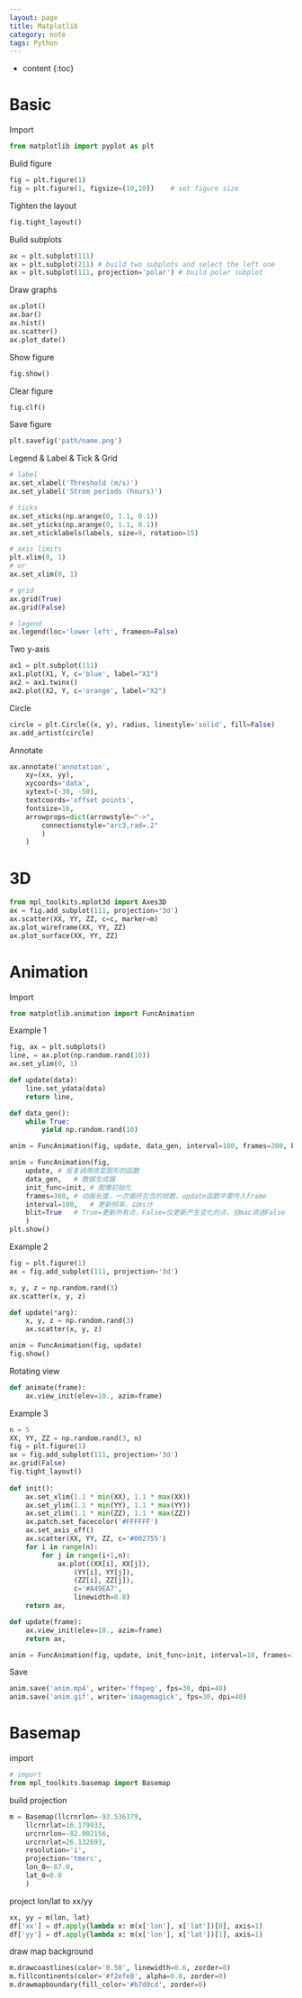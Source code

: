 ```yaml
---
layout: page
title: Matplotlib
category: note
tags: Python
---
```


* content
{:toc}

# Basic

Import

```python
from matplotlib import pyplot as plt
```

Build figure

```python
fig = plt.figure(1)
fig = plt.figure(1, figsize=(10,10))	# set figure size
```

Tighten the layout

```python
fig.tight_layout()
```

Build subplots

```python
ax = plt.subplot(111)
ax = plt.subplot(211) # build two subplots and select the left one
ax = plt.subplot(111, projection='polar') # build polar subplot
```

Draw graphs

```python
ax.plot()
ax.bar()
ax.hist()
ax.scatter()
ax.plot_date()
```

Show figure

```python
fig.show()
```

Clear figure

```python
fig.clf()
```

Save figure

```python
plt.savefig('path/name.png')
```

Legend & Label & Tick & Grid

```python
# label
ax.set_xlabel('Threshold (m/s)')
ax.set_ylabel('Strom periods (hours)')

# ticks
ax.set_xticks(np.arange(0, 1.1, 0.1))
ax.set_yticks(np.arange(0, 1.1, 0.1))
ax.set_xticklabels(labels, size=9, rotation=15)

# axis limits
plt.xlim(0, 1)
# or
ax.set_xlim(0, 1)

# grid
ax.grid(True)
ax.grid(False)

# legend
ax.legend(loc='lower left', frameon=False)
```

Two y-axis

```python
ax1 = plt.subplot(111)
ax1.plot(X1, Y, c='blue', label="X1")
ax2 = ax1.twinx()
ax2.plot(X2, Y, c='orange', label="X2")
```

Circle

```python
circle = plt.Circle((x, y), radius, linestyle='solid', fill=False)
ax.add_artist(circle)
```

Annotate

```python
ax.annotate('annotation',
	xy=(xx, yy),
    xycoords='data',
    xytext=(-30, -50),
    textcoords='offset points',
    fontsize=16,
    arrowprops=dict(arrowstyle="->",
        connectionstyle="arc3,rad=.2"
        )
    )
```

# 3D

```python
from mpl_toolkits.mplot3d import Axes3D
ax = fig.add_subplot(111, projection='3d')
ax.scatter(XX, YY, ZZ, c=c, marker=m)
ax.plot_wireframe(XX, YY, ZZ)
ax.plot_surface(XX, YY, ZZ)
```

# Animation

Import
```python
from matplotlib.animation import FuncAnimation
```

Example 1
```python
fig, ax = plt.subplots()
line, = ax.plot(np.random.rand(10))
ax.set_ylim(0, 1)

def update(data):
    line.set_ydata(data)
    return line,

def data_gen():
    while True:
        yield np.random.rand(10)

anim = FuncAnimation(fig, update, data_gen, interval=100, frames=300, blit=True)

anim = FuncAnimation(fig,
    update, # 反复调用改变图形的函数
    data_gen,   # 数据生成器
    init_func=init, # 图像初始化
    frames=360, # 动画长度，一次循环包含的帧数，update函数中要传入frame
    interval=100,   # 更新频率，以ms计
    blit=True   # True=更新所有点，False=仅更新产生变化的点，但mac须选False
    )
plt.show()
```

Example 2
```python
fig = plt.figure(1)
ax = fig.add_subplot(111, projection='3d')

x, y, z = np.random.rand(3)
ax.scatter(x, y, z)

def update(*arg):
    x, y, z = np.random.rand(3)
    ax.scatter(x, y, z)

anim = FuncAnimation(fig, update)
fig.show()
```


Rotating view
```python
def animate(frame):
    ax.view_init(elev=10., azim=frame)
```

Example 3

```python
n = 5
XX, YY, ZZ = np.random.rand(3, n)
fig = plt.figure(1)
ax = fig.add_subplot(111, projection='3d')
ax.grid(False)
fig.tight_layout()
    
def init():
    ax.set_xlim(1.1 * min(XX), 1.1 * max(XX))
    ax.set_ylim(1.1 * min(YY), 1.1 * max(YY))
    ax.set_zlim(1.1 * min(ZZ), 1.1 * max(ZZ))
    ax.patch.set_facecolor('#FFFFFF')
    ax.set_axis_off()
    ax.scatter(XX, YY, ZZ, c='#002755')
    for i in range(n):
        for j in range(i+1,n):
            ax.plot((XX[i], XX[j]), 
                (YY[i], YY[j]), 
                (ZZ[i], ZZ[j]), 
                c='#A49EA7',
                linewidth=0.8)
    return ax,

def update(frame):
    ax.view_init(elev=10., azim=frame)
    return ax,

anim = FuncAnimation(fig, update, init_func=init, interval=10, frames=360)
```



Save

```python
anim.save('anim.mp4', writer='ffmpeg', fps=30, dpi=40)
anim.save('anim.gif', writer='imagemagick', fps=30, dpi=40)
```

# Basemap

import
```python
# import
from mpl_toolkits.basemap import Basemap
```

build projection
```python
m = Basemap(llcrnrlon=-93.536379,
	llcrnrlat=16.179933,
    urcrnrlon=-82.002156,
    urcrnrlat=26.132693,
    resolution='i',
    projection='tmerc',
    lon_0=-87.0,
    lat_0=0.0
    )
```

project lon/lat to xx/yy
```python
xx, yy = m(lon, lat)
df['xx'] = df.apply(lambda x: m(x['lon'], x['lat'])[0], axis=1)
df['yy'] = df.apply(lambda x: m(x['lon'], x['lat'])[1], axis=1)
```

draw map background
```python
m.drawcoastlines(color='0.50', linewidth=0.6, zorder=0)
m.fillcontinents(color='#f2efe8', alpha=0.8, zorder=0)
m.drawmapboundary(fill_color='#b7d0cd', zorder=0)
```

